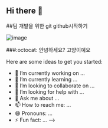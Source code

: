 ## Hi there 👋


##팀 개발을 위한 git github시작하기

![image](https://github.com/user-attachments/assets/8b2d493f-a75b-4df1-b028-b78711c72ba9)

###:octocat: 안녕하세요? 고양이예요

Here are some ideas to get you started:

- 🔭 I’m currently working on ...
- 🌱 I’m currently learning ...
- 👯 I’m looking to collaborate on ...
- 🤔 I’m looking for help with ...
- 💬 Ask me about ...
- 📫 How to reach me: ...
- 😄 Pronouns: ...
- ⚡ Fun fact: ...
-->
